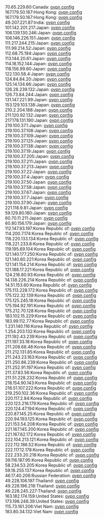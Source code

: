 70.65.229.60:Canada: [ovpn config](vpn/70_65_229_60.ovpn)  
167.179.50.167:Hong Kong: [ovpn config](vpn/167_179_50_167.ovpn)  
167.179.50.167:Hong Kong: [ovpn config](vpn/167_179_50_167.ovpn)  
49.207.221.87:India: [ovpn config](vpn/49_207_221_87.ovpn)  
101.142.201.217:Japan: [ovpn config](vpn/101_142_201_217.ovpn)  
106.139.130.246:Japan: [ovpn config](vpn/106_139_130_246.ovpn)  
106.146.226.151:Japan: [ovpn config](vpn/106_146_226_151.ovpn)  
111.217.244.215:Japan: [ovpn config](vpn/111_217_244_215.ovpn)  
111.99.214.52:Japan: [ovpn config](vpn/111_99_214_52.ovpn)  
112.68.75.194:Japan: [ovpn config](vpn/112_68_75_194.ovpn)  
113.144.20.61:Japan: [ovpn config](vpn/113_144_20_61.ovpn)  
114.18.152.144:Japan: [ovpn config](vpn/114_18_152_144.ovpn)  
118.156.99.60:Japan: [ovpn config](vpn/118_156_99_60.ovpn)  
122.130.58.4:Japan: [ovpn config](vpn/122_130_58_4.ovpn)  
124.84.84.20:Japan: [ovpn config](vpn/124_84_84_20.ovpn)  
125.14.134.66:Japan: [ovpn config](vpn/125_14_134_66.ovpn)  
126.28.239.132:Japan: [ovpn config](vpn/126_28_239_132.ovpn)  
126.73.84.244:Japan: [ovpn config](vpn/126_73_84_244.ovpn)  
131.147.221.99:Japan: [ovpn config](vpn/131_147_221_99.ovpn)  
153.129.103.138:Japan: [ovpn config](vpn/153_129_103_138.ovpn)  
210.2.204.188:Japan: [ovpn config](vpn/210_2_204_188.ovpn)  
211.120.92.132:Japan: [ovpn config](vpn/211_120_92_132.ovpn)  
217.178.131.190:Japan: [ovpn config](vpn/217_178_131_190.ovpn)  
219.100.37.1:Japan: [ovpn config](vpn/219_100_37_1.ovpn)  
219.100.37.108:Japan: [ovpn config](vpn/219_100_37_108.ovpn)  
219.100.37.109:Japan: [ovpn config](vpn/219_100_37_109.ovpn)  
219.100.37.125:Japan: [ovpn config](vpn/219_100_37_125.ovpn)  
219.100.37.138:Japan: [ovpn config](vpn/219_100_37_138.ovpn)  
219.100.37.19:Japan: [ovpn config](vpn/219_100_37_19.ovpn)  
219.100.37.205:Japan: [ovpn config](vpn/219_100_37_205.ovpn)  
219.100.37.211:Japan: [ovpn config](vpn/219_100_37_211.ovpn)  
219.100.37.213:Japan: [ovpn config](vpn/219_100_37_213.ovpn)  
219.100.37.22:Japan: [ovpn config](vpn/219_100_37_22.ovpn)  
219.100.37.4:Japan: [ovpn config](vpn/219_100_37_4.ovpn)  
219.100.37.50:Japan: [ovpn config](vpn/219_100_37_50.ovpn)  
219.100.37.58:Japan: [ovpn config](vpn/219_100_37_58.ovpn)  
219.100.37.67:Japan: [ovpn config](vpn/219_100_37_67.ovpn)  
219.100.37.7:Japan: [ovpn config](vpn/219_100_37_7.ovpn)  
219.100.37.90:Japan: [ovpn config](vpn/219_100_37_90.ovpn)  
221.118.9.81:Japan: [ovpn config](vpn/221_118_9_81.ovpn)  
59.129.80.180:Japan: [ovpn config](vpn/59_129_80_180.ovpn)  
60.70.11.211:Japan: [ovpn config](vpn/60_70_11_211.ovpn)  
60.80.156.179:Japan: [ovpn config](vpn/60_80_156_179.ovpn)  
112.147.93.197:Korea Republic of: [ovpn config](vpn/112_147_93_197.ovpn)  
114.200.7.174:Korea Republic of: [ovpn config](vpn/114_200_7_174.ovpn)  
118.220.133.134:Korea Republic of: [ovpn config](vpn/118_220_133_134.ovpn)  
118.221.233.8:Korea Republic of: [ovpn config](vpn/118_221_233_8.ovpn)  
119.195.69.104:Korea Republic of: [ovpn config](vpn/119_195_69_104.ovpn)  
121.140.177.250:Korea Republic of: [ovpn config](vpn/121_140_177_250.ovpn)  
121.140.60.221:Korea Republic of: [ovpn config](vpn/121_140_60_221.ovpn)  
121.141.154.214:Korea Republic of: [ovpn config](vpn/121_141_154_214.ovpn)  
121.188.17.221:Korea Republic of: [ovpn config](vpn/121_188_17_221.ovpn)  
124.216.80.93:Korea Republic of: [ovpn config](vpn/124_216_80_93.ovpn)  
14.138.226.214:Korea Republic of: [ovpn config](vpn/14_138_226_214.ovpn)  
14.51.153.60:Korea Republic of: [ovpn config](vpn/14_51_153_60.ovpn)  
175.113.228.172:Korea Republic of: [ovpn config](vpn/175_113_228_172.ovpn)  
175.122.32.139:Korea Republic of: [ovpn config](vpn/175_122_32_139.ovpn)  
175.125.245.18:Korea Republic of: [ovpn config](vpn/175_125_245_18.ovpn)  
175.194.92.191:Korea Republic of: [ovpn config](vpn/175_194_92_191.ovpn)  
175.212.70.128:Korea Republic of: [ovpn config](vpn/175_212_70_128.ovpn)  
183.102.15.229:Korea Republic of: [ovpn config](vpn/183_102_15_229.ovpn)  
183.99.112.77:Korea Republic of: [ovpn config](vpn/183_99_112_77.ovpn)  
1.231.140.116:Korea Republic of: [ovpn config](vpn/1_231_140_116.ovpn)  
1.254.203.132:Korea Republic of: [ovpn config](vpn/1_254_203_132.ovpn)  
211.192.43.239:Korea Republic of: [ovpn config](vpn/211_192_43_239.ovpn)  
211.197.33.18:Korea Republic of: [ovpn config](vpn/211_197_33_18.ovpn)  
211.208.68.48:Korea Republic of: [ovpn config](vpn/211_208_68_48.ovpn)  
211.212.131.85:Korea Republic of: [ovpn config](vpn/211_212_131_85.ovpn)  
211.243.23.163:Korea Republic of: [ovpn config](vpn/211_243_23_163.ovpn)  
211.250.86.239:Korea Republic of: [ovpn config](vpn/211_250_86_239.ovpn)  
211.252.91.197:Korea Republic of: [ovpn config](vpn/211_252_91_197.ovpn)  
211.37.83.56:Korea Republic of: [ovpn config](vpn/211_37_83_56.ovpn)  
211.51.228.232:Korea Republic of: [ovpn config](vpn/211_51_228_232.ovpn)  
218.154.90.143:Korea Republic of: [ovpn config](vpn/218_154_90_143.ovpn)  
218.51.107.222:Korea Republic of: [ovpn config](vpn/218_51_107_222.ovpn)  
219.250.102.36:Korea Republic of: [ovpn config](vpn/219_250_102_36.ovpn)  
220.117.2.84:Korea Republic of: [ovpn config](vpn/220_117_2_84.ovpn)  
220.123.216.179:Korea Republic of: [ovpn config](vpn/220_123_216_179.ovpn)  
220.124.47.194:Korea Republic of: [ovpn config](vpn/220_124_47_194.ovpn)  
220.87.145.25:Korea Republic of: [ovpn config](vpn/220_87_145_25.ovpn)  
220.94.193.125:Korea Republic of: [ovpn config](vpn/220_94_193_125.ovpn)  
221.153.54.208:Korea Republic of: [ovpn config](vpn/221_153_54_208.ovpn)  
221.167.145.200:Korea Republic of: [ovpn config](vpn/221_167_145_200.ovpn)  
221.167.62.172:Korea Republic of: [ovpn config](vpn/221_167_62_172.ovpn)  
222.104.213.121:Korea Republic of: [ovpn config](vpn/222_104_213_121.ovpn)  
222.112.186.52:Korea Republic of: [ovpn config](vpn/222_112_186_52.ovpn)  
222.117.12.178:Korea Republic of: [ovpn config](vpn/222_117_12_178.ovpn)  
222.233.20.218:Korea Republic of: [ovpn config](vpn/222_233_20_218.ovpn)  
39.116.187.95:Korea Republic of: [ovpn config](vpn/39_116_187_95.ovpn)  
58.234.53.205:Korea Republic of: [ovpn config](vpn/58_234_53_205.ovpn)  
59.18.255.137:Korea Republic of: [ovpn config](vpn/59_18_255_137.ovpn)  
46.17.40.206:Russian Federation: [ovpn config](vpn/46_17_40_206.ovpn)  
49.228.106.197:Thailand: [ovpn config](vpn/49_228_106_197.ovpn)  
49.228.196.218:Thailand: [ovpn config](vpn/49_228_196_218.ovpn)  
49.228.245.227:Thailand: [ovpn config](vpn/49_228_245_227.ovpn)  
163.182.174.159:United States: [ovpn config](vpn/163_182_174_159.ovpn)  
173.198.248.39:United States: [ovpn config](vpn/173_198_248_39.ovpn)  
115.73.161.206:Viet Nam: [ovpn config](vpn/115_73_161_206.ovpn)  
183.80.34.132:Viet Nam: [ovpn config](vpn/183_80_34_132.ovpn)  
